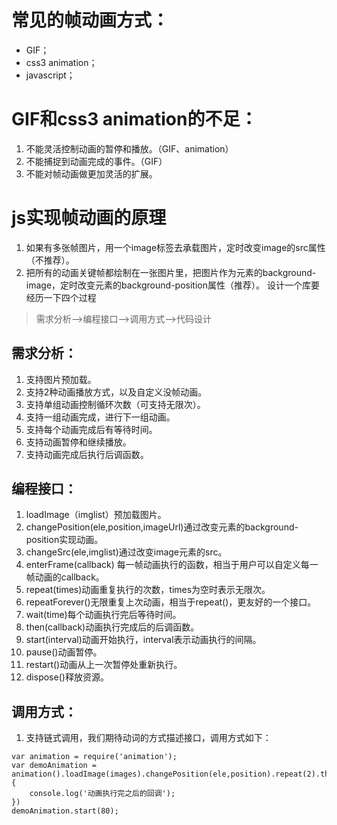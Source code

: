 # 常见的帧动画方式：
- GIF；
- css3 animation；
- javascript；
# GIF和css3 animation的不足：
1. 不能灵活控制动画的暂停和播放。（GIF、animation）
2. 不能捕捉到动画完成的事件。（GIF）
3. 不能对帧动画做更加灵活的扩展。
# js实现帧动画的原理
1. 如果有多张帧图片，用一个image标签去承载图片，定时改变image的src属性（不推荐）。
2. 把所有的动画关键帧都绘制在一张图片里，把图片作为元素的background-image，定时改变元素的background-position属性（推荐）。
设计一个库要经历一下四个过程
>需求分析—>编程接口—>调用方式—>代码设计
## 需求分析：
1. 支持图片预加载。
2. 支持2种动画播放方式，以及自定义没帧动画。
3. 支持单组动画控制循环次数（可支持无限次）。
4. 支持一组动画完成，进行下一组动画。
5. 支持每个动画完成后有等待时间。
6. 支持动画暂停和继续播放。
7. 支持动画完成后执行后调函数。
## 编程接口：
1. loadImage（imglist）预加载图片。
2. changePosition(ele,position,imageUrl)通过改变元素的background-position实现动画。
3. changeSrc(ele,imglist)通过改变image元素的src。
4. enterFrame(callback)    每一帧动画执行的函数，相当于用户可以自定义每一帧动画的callback。
5. repeat(times)动画重复执行的次数，times为空时表示无限次。
6. repeatForever()无限重复上次动画，相当于repeat()，更友好的一个接口。
7. wait(time)每个动画执行完后等待时间。
8. then(callback)动画执行完成后的后调函数。
9. start(interval)动画开始执行，interval表示动画执行的间隔。
10. pause()动画暂停。
11. restart()动画从上一次暂停处重新执行。
12. dispose()释放资源。
## 调用方式：
1. 支持链式调用，我们期待动词的方式描述接口，调用方式如下：
```
var animation = require('animation');
var demoAnimation = animation().loadImage(images).changePosition(ele,position).repeat(2).then(function(){
    console.log('动画执行完之后的回调');
})
demoAnimation.start(80);
```
